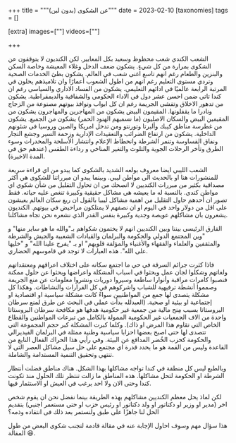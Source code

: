 
+++
title = """عن الشكوى (بدون لبن)"""
date = 2023-02-10
[taxonomies]
tags = []

[extra]
images=[""]
videos=[""]

+++

الشعب الكندي شعب محظوظ وسعيد بكل المعايير. لكن الكنديون لا يتوقفون عن الشكوى بمرارة من كل شيءٍ. يشكون ضعف الدخل وغلاء المعيشة وخاصة السكن والبنزين والطعام رغم انهم تاسع اغنى شعب في العالم. يشكون بطئ الخدمات الصحية وتردي مستوى التعليم رغم انهم من اطول الشعوب أعمارًا وان تلاميذهم يحلون في المرتبة الرابعة عالميًا في ادائهم التعليمي. يشكون من الفساد الاداري والسياسي رغم ان كندا تاتي ضمن احسن عشر دول في الاداء الحكومي والشفافية والديمقراطية. يشكون من تدهور الاخلاق وتفشي الجريمة رغم ان كل ابواب ونوافذ بيوتهم مصنوعة من الزجاج ونادرا ما يقفلونها. المقيمون البيض يشكون من المهاجرين والمهاجرون يشكون من المقيمين البيض والسكان الاصليون (ما نسميهم الهنود الحمر) يشكون من الجميع. يشكون من غطرسة مناطق كيبك وألبرتا وتورنتو ومن تدخل امريكا والصين وروسيا فى شئونهم الداخلية. يشكون من ارتفاع الضرائب والتعقيدات الإدارية وزحمة السير وجشع التجار ونفاق القساوسة وتنمر الشرطة وانحطاط الإعلام وانتشار الأسلحة والمخدرات وسوء الطرق وتأخر الرحلات الجوية والتلوث والتغير المناخي و رداءة الطقس (عندهم حق في المدة الاخيرة).

الشعب الليبي ايضا معروف بولعه الشديد بالشكوى كما يبدو من اي قراءة سريعة للمنشورات هنا او بالحديث الى مواطن ليبي. وبينما يبدو ان مبرراتنا للشكوى هي أكثر مصداقية بكثير من مبررات الكنديين لا انصحك من ان تحاول التقليل من شأن شكوي اي مواطن كندي. بالنسبة له ما يعيشه هي مشاكل حقيقية وكبيرة تنغص عليه حياته. فقط تصور ان أحدهم حاول التقليل من اهمية مشاكل ليبيا بالقول ان ربع سكان العالم يعيشون على اقل من دولار واحد في اليوم او ان نصفهم لا يمتلكون مراحيض في بيوتهم. الكنديون يشعرون بان مشاكلهم عويصة وجدية وكبيرة بنفس القدر الذي نشعره نحن تجاه مشاكلنا. 

الفارق الرئيسي بيننا وبين الكنديين انهم لا يختمون شكواهم بـ"والله ما هو ساير منها" و "وين المجتمع الدولي والحكومة والبرلمان والقيادات الشعبية والجيش والشرطة والمثقفين والعلماء والفقهاء والأغنياء والمؤلفة قلوبهم" او بـ "يفرج علينا الله" و "خليها على الله". هذه العبارات لا توجد في قاموسهم الحضاري. 

فاذا كثرت جرائم السرقة في حي ما اجتمع سكانه على اختلاف اعراقهم ومعتقداتهم ولغاتهم وشكلوا لجان عمل وبحثوا في اسباب المشكلة واعراضها وبحثوا عن حلول ممكنة فنصبوا كامرات مراقبة وأنوارا ساطعة وسيروا دوريات ونشروا معلومات عن منع الجريمة وصمموا أنشطة ترفيهية للشباب واشركوهم في كل القرارات والنشاطات. وهكذا كل مشكلة يتصدى لها جمع من المواطنيين سواءً كانت مشكلة سياسية او اقتصادية او إجتماعية او بيئية او صحية. (العبدلله بدأت عملي في البحث عن طرق لمنع سرطان البروستاتا بسبب مِنح مالية من جمعية غير حكومية هدفها هو مكافحة سرطان البروستاتا واحدة من الاف الجمعيات غير الحكومية الممولة بالكامل من تبرعات المواطنين والقطاع الخاص التي تقاوم هذا المرض او ذاك). وكلما كبرت المشكلة كبر حجم المجموعة التي تتصدى لها حتى اصبح بعضها احزابا سياسية وطنية ممثلة في البرلمان الفيديرالي والحكومة كحزب الخُضر المدافع عن البيئة. وفي رأيي هذا الحراك الفعال النابع من القاعدة وليس من القمة هو ما يحدد قدرة اي مجتمع على حل سيل مشاكل العصر التى لا تنتهي وتحقيق التنمية المستدامة والشاملة. 

وبالطبع ليس كل منطقة في كندا تواجه مشاكلها بهذا الشكل. هناك مناطق فضلت أنتظار الشرطة او الحكومة لتحل مشاكلها. هذه المناطق ما زالت تنتظر تلك الحلول منذ تكونت كندا وحتى الان ولا احد يرغب في العيش او الاستثمار فيها. 

لكن لماذ يحل معظم الكنديين مشاكلهم بهذه الطريقة بينما نفضل نحن ان يقوم شخص اخر (مدير او وزير او دكتاتور او ولد دكتاتور او رئيس حزب او حتى مستعمر اجنبي) بتقديم الحل لنا جاهزًا على طبق ولنستمر بعد ذلك فى انتقاده وذمه؟ 

هذا سؤال مهم وسوف احاول الإجابة عنه في مقالة قادمة لتجنب شكوى البعض من طول المقالة 😆.
